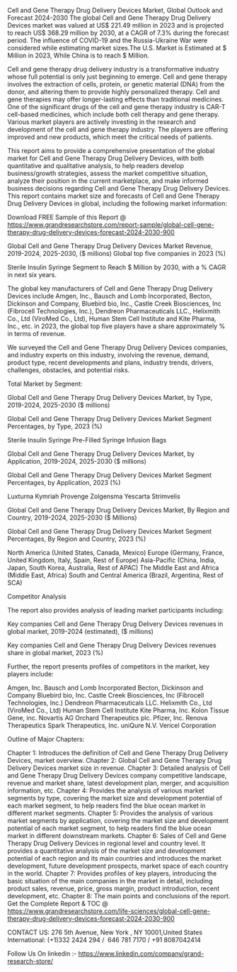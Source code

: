 Cell and Gene Therapy Drug Delivery Devices Market, Global Outlook and Forecast 2024-2030
The global Cell and Gene Therapy Drug Delivery Devices market was valued at US$ 221.49 million in 2023 and is projected to reach US$ 368.29 million by 2030, at a CAGR of 7.3% during the forecast period. The influence of COVID-19 and the Russia-Ukraine War were considered while estimating market sizes.The U.S. Market is Estimated at $ Million in 2023, While China is to reach $ Million.

Cell and gene therapy drug delivery industry is a transformative industry whose full potential is only just beginning to emerge. Cell and gene therapy involves the extraction of cells, protein, or genetic material (DNA) from the donor, and altering them to provide highly personalized therapy. Cell and gene therapies may offer longer-lasting effects than traditional medicines. One of the significant drugs of the cell and gene therapy industry is CAR-T cell-based medicines, which include both cell therapy and gene therapy. Various market players are actively investing in the research and development of the cell and gene therapy industry. The players are offering improved and new products, which meet the critical needs of patients.

This report aims to provide a comprehensive presentation of the global market for Cell and Gene Therapy Drug Delivery Devices, with both quantitative and qualitative analysis, to help readers develop business/growth strategies, assess the market competitive situation, analyze their position in the current marketplace, and make informed business decisions regarding Cell and Gene Therapy Drug Delivery Devices. This report contains market size and forecasts of Cell and Gene Therapy Drug Delivery Devices in global, including the following market information:

Download FREE Sample of this Report @ https://www.grandresearchstore.com/report-sample/global-cell-gene-therapy-drug-delivery-devices-forecast-2024-2030-900

Global Cell and Gene Therapy Drug Delivery Devices Market Revenue, 2019-2024, 2025-2030, ($ millions)
Global top five companies in 2023 (%)

Sterile Insulin Syringe Segment to Reach $ Million by 2030, with a % CAGR in next six years.

The global key manufacturers of Cell and Gene Therapy Drug Delivery Devices include Amgen, Inc., Bausch and Lomb Incorporated, Becton, Dickinson and Company, Bluebird bio, Inc., Castle Creek Biosciences, Inc (Fibrocell Technologies, Inc.), Dendreon Pharmaceuticals LLC., Helixmith Co., Ltd (ViroMed Co., Ltd), Human Stem Cell Institute and Kite Pharma, Inc., etc. in 2023, the global top five players have a share approximately % in terms of revenue.

We surveyed the Cell and Gene Therapy Drug Delivery Devices companies, and industry experts on this industry, involving the revenue, demand, product type, recent developments and plans, industry trends, drivers, challenges, obstacles, and potential risks.

Total Market by Segment:

Global Cell and Gene Therapy Drug Delivery Devices Market, by Type, 2019-2024, 2025-2030 ($ millions)

Global Cell and Gene Therapy Drug Delivery Devices Market Segment Percentages, by Type, 2023 (%)

Sterile Insulin Syringe
Pre-Filled Syringe
Infusion Bags

Global Cell and Gene Therapy Drug Delivery Devices Market, by Application, 2019-2024, 2025-2030 ($ millions)

Global Cell and Gene Therapy Drug Delivery Devices Market Segment Percentages, by Application, 2023 (%)

Luxturna
Kymriah
Provenge
Zolgensma
Yescarta
Strimvelis

Global Cell and Gene Therapy Drug Delivery Devices Market, By Region and Country, 2019-2024, 2025-2030 ($ Millions)

Global Cell and Gene Therapy Drug Delivery Devices Market Segment Percentages, By Region and Country, 2023 (%)

North America (United States, Canada, Mexico)
Europe (Germany, France, United Kingdom, Italy, Spain, Rest of Europe)
Asia-Pacific (China, India, Japan, South Korea, Australia, Rest of APAC)
The Middle East and Africa (Middle East, Africa)
South and Central America (Brazil, Argentina, Rest of SCA)

Competitor Analysis

The report also provides analysis of leading market participants including:

Key companies Cell and Gene Therapy Drug Delivery Devices revenues in global market, 2019-2024 (estimated), ($ millions)

Key companies Cell and Gene Therapy Drug Delivery Devices revenues share in global market, 2023 (%)

Further, the report presents profiles of competitors in the market, key players include:

Amgen, Inc.
Bausch and Lomb Incorporated
Becton, Dickinson and Company
Bluebird bio, Inc.
Castle Creek Biosciences, Inc (Fibrocell Technologies, Inc.)
Dendreon Pharmaceuticals LLC.
Helixmith Co., Ltd (ViroMed Co., Ltd)
Human Stem Cell Institute
Kite Pharma, Inc.
Kolon Tissue Gene, inc.
Novartis AG
Orchard Therapeutics plc.
Pfizer, Inc.
Renova Therapeutics
Spark Therapeutics, Inc.
uniQure N.V.
Vericel Corporation

Outline of Major Chapters:

Chapter 1: Introduces the definition of Cell and Gene Therapy Drug Delivery Devices, market overview.
Chapter 2: Global Cell and Gene Therapy Drug Delivery Devices market size in revenue.
Chapter 3: Detailed analysis of Cell and Gene Therapy Drug Delivery Devices company competitive landscape, revenue and market share, latest development plan, merger, and acquisition information, etc.
Chapter 4: Provides the analysis of various market segments by type, covering the market size and development potential of each market segment, to help readers find the blue ocean market in different market segments.
Chapter 5: Provides the analysis of various market segments by application, covering the market size and development potential of each market segment, to help readers find the blue ocean market in different downstream markets.
Chapter 6: Sales of Cell and Gene Therapy Drug Delivery Devices in regional level and country level. It provides a quantitative analysis of the market size and development potential of each region and its main countries and introduces the market development, future development prospects, market space of each country in the world.
Chapter 7: Provides profiles of key players, introducing the basic situation of the main companies in the market in detail, including product sales, revenue, price, gross margin, product introduction, recent development, etc.
Chapter 8: The main points and conclusions of the report.
Get the Complete Report & TOC @ https://www.grandresearchstore.com/life-sciences/global-cell-gene-therapy-drug-delivery-devices-forecast-2024-2030-900

CONTACT US:
276 5th Avenue, New York , NY 10001,United States
International: (+1)332 2424 294 /  646 781 7170 / +91 8087042414

Follow Us On linkedin :- https://www.linkedin.com/company/grand-research-store/
